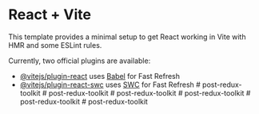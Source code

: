 # React + Vite

This template provides a minimal setup to get React working in Vite with HMR and some ESLint rules.

Currently, two official plugins are available:

- [@vitejs/plugin-react](https://github.com/vitejs/vite-plugin-react/blob/main/packages/plugin-react/README.md) uses [Babel](https://babeljs.io/) for Fast Refresh
- [@vitejs/plugin-react-swc](https://github.com/vitejs/vite-plugin-react-swc) uses [SWC](https://swc.rs/) for Fast Refresh
#   p o s t - r e d u x - t o o l k i t  
 #   p o s t - r e d u x - t o o l k i t  
 #   p o s t - r e d u x - t o o l k i t  
 #   p o s t - r e d u x - t o o l k i t  
 #   p o s t - r e d u x - t o o l k i t  
 #   p o s t - r e d u x - t o o l k i t  
 